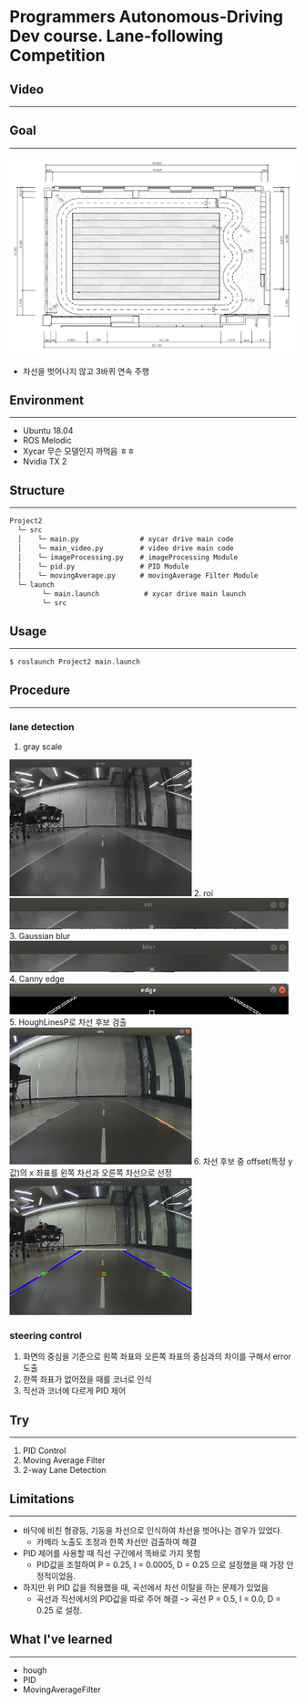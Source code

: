 # Programmers Autonomous-Driving Dev course. Lane-following Competition

## Video
---


## Goal
---
![map](./image/map.png)
- 차선을 벗어나지 않고 3바퀴 연속 주행

## Environment
---
- Ubuntu 18.04
- ROS Melodic
- Xycar 무슨 모델인지 까먹음 ㅎㅎ
- Nvidia TX 2

## Structure
---
~~~
Project2
  └─ src
  │    └─ main.py               # xycar drive main code
  │    └─ main_video.py         # video drive main code
  │    └─ imageProcessing.py    # imageProcessing Module
  │    └─ pid.py                # PID Module
  │    └─ movingAverage.py      # movingAverage Filter Module
  └─ launch
        └─ main.launch           # xycar drive main launch
        └─ src
~~~

## Usage
---
~~~bash
$ roslaunch Project2 main.launch
~~~

## Procedure
---
### lane detection
1. gray scale  
<img src="./image/gray.png" Width="320" Height="240"/>  
2. roi  
<img src="./image/roi.png"/>  
3. Gaussian blur  
<img src="./image/blur.png"/>  
4. Canny edge  
<img src="./image/edge.png"/>
5. HoughLinesP로 차선 후보 검출  
<img src="./image/hough.png" Width="320" Height="240"/>  
6. 차선 후보 중 offset(특정 y값)의 x 좌표를 왼쪽 차선과 오른쪽 차선으로 선정  
<img src="./image/final.png" Width="320" Height="240"/>  

### steering control
1. 화면의 중심을 기준으로 왼쪽 좌표와 오른쪽 좌표의 중심과의 차이를 구해서 error 도출
2. 한쪽 좌표가 없어졌을 때를 코너로 인식
3. 직선과 코너에 다르게 PID 제어

## Try
---
1. PID Control
2. Moving Average Filter
3. 2-way Lane Detection

## Limitations
---
- 바닥에 비친 형광등, 기둥을 차선으로 인식하여 차선을 벗어나는 경우가 있었다. 
  - 카메라 노출도 조정과 한쪽 차선만 검출하여 해결
- PID 제어를 사용할 때 직선 구간에서 똑바로 가지 못함 
  - PID값을 조절하여 P = 0.25, I = 0.0005, D = 0.25 으로 설정했을 때 가장 안정적이었음.
- 하지만 위 PID 값을 적용했을 때, 곡선에서 차선 이탈을 하는 문제가 있었음 
  - 곡선과 직선에서의 PID값을 따로 주어 해결 -> 곡선 P = 0.5, I = 0.0, D = 0.25 로 설정. 
## What I've learned
---
- hough
- PID
- MovingAverageFilter
